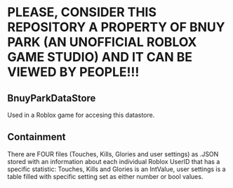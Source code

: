 # PLEASE, CONSIDER THIS REPOSITORY A PROPERTY OF BNUY PARK (AN UNOFFICIAL ROBLOX GAME STUDIO) AND IT CAN BE VIEWED BY PEOPLE!!! 

## BnuyParkDataStore
Used in a Roblox game for accesing this datastore. 

## Containment
There are FOUR files (Touches, Kills, Glories and user settings) as .JSON stored with an information about each individual Roblox UserID that has a specific statistic: Touches, Kills and Glories is an IntValue, user settings is a table filled with specific setting set as either number or bool values.
